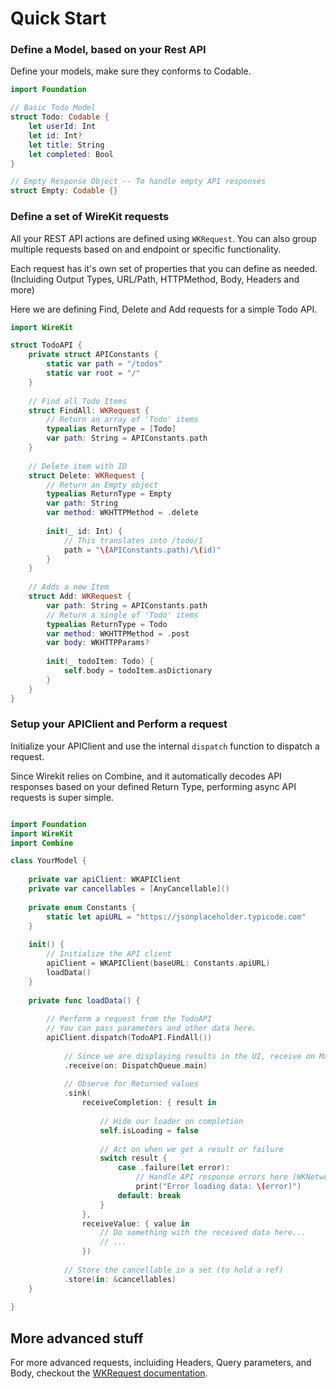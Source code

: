#  Quick Start

### Define a Model, based on your Rest API

Define your models, make sure they conforms to Codable.

``` swift
import Foundation

// Basic Todo Model
struct Todo: Codable {
    let userId: Int
    let id: Int?
    let title: String
    let completed: Bool
}

// Empty Response Object -- To handle empty API responses
struct Empty: Codable {}
```

### Define a set of WireKit requests

All your REST API actions are defined using `WKRequest`.  You can also group multiple requests based on and endpoint or specific functionality.

Each request has it's own set of properties that you can define as needed.  (Incluiding Output Types, URL/Path, HTTPMethod, Body, Headers and more)

Here we are defining Find, Delete and Add requests for a simple Todo API.

``` swift
import WireKit

struct TodoAPI {
    private struct APIConstants {
        static var path = "/todos"
        static var root = "/"
    }
    
    // Find all Todo Items
    struct FindAll: WKRequest {
        // Return an array of 'Todo' items
        typealias ReturnType = [Todo]
        var path: String = APIConstants.path
    }
    
    // Delete item with ID
    struct Delete: WKRequest {
        // Return an Empty object
        typealias ReturnType = Empty
        var path: String
        var method: WKHTTPMethod = .delete
        
        init(_ id: Int) {
            // This translates into /todo/1
            path = "\(APIConstants.path)/\(id)"
        }
    }
    
    // Adds a new Item
    struct Add: WKRequest {
        var path: String = APIConstants.path
        // Return a single of 'Todo' items
        typealias ReturnType = Todo
        var method: WKHTTPMethod = .post
        var body: WKHTTPParams?        
        
        init(_ todoItem: Todo) {
            self.body = todoItem.asDictionary
        }
    }
}
```

### Setup your APIClient and Perform a request

Initialize your APIClient and use the internal `dispatch` function to dispatch a request.

Since Wirekit relies on Combine, and it automatically decodes API responses based on your defined Return Type, performing async API requests is super simple.

``` swift

import Foundation
import WireKit
import Combine

class YourModel {
        
    private var apiClient: WKAPIClient
    private var cancellables = [AnyCancellable]()
    
    private enum Constants {
        static let apiURL = "https://jsonplaceholder.typicode.com"
    }
    
    init() {
        // Initialize the API client
        apiClient = WKAPIClient(baseURL: Constants.apiURL)
        loadData()
    }
    
    private func loadData() {
        
        // Perform a request from the TodoAPI
        // You can pass parameters and other data here.
        apiClient.dispatch(TodoAPI.FindAll())
            
            // Since we are displaying results in the UI, receive on Main Thread
            .receive(on: DispatchQueue.main)
            
            // Observe for Returned values
            .sink(
                receiveCompletion: { result in
                    
                    // Hide our loader on completion
                    self.isLoading = false
                    
                    // Act on when we get a result or failure
                    switch result {
                        case .failure(let error):
                            // Handle API response errors here (WKNetworkRequestError)
                            print("Error loading data: \(error)")
                        default: break
                    }
                },
                receiveValue: { value in                
                    // Do something with the received data here...
                    // ...                    
                })
            
            // Store the cancellable in a set (to hold a ref)
            .store(in: &cancellables)
    }
    
}

```

## More advanced stuff
For more advanced requests, incluiding Headers, Query parameters, and Body, checkout the [WKRequest documentation](wkrequest.md).
